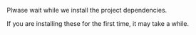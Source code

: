 Plwase wait while we install the project dependencies. 

If you are installing these for the first time, it may take a while.